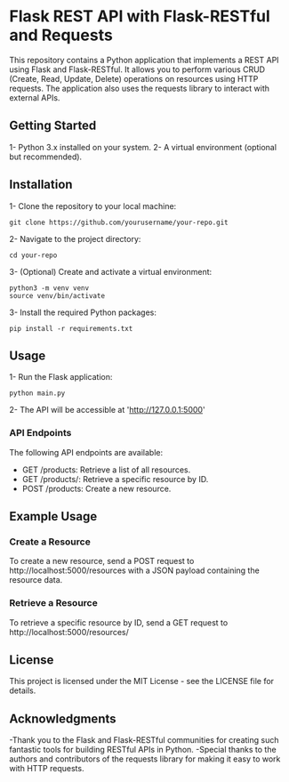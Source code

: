 # Flask REST API with Flask-RESTful and Requests

This repository contains a Python application that implements a REST API using Flask and Flask-RESTful. It allows you to perform various CRUD (Create, Read, Update, Delete) operations on resources using HTTP requests. The application also uses the requests library to interact with external APIs.

## Getting Started

1- Python 3.x installed on your system.
2- A virtual environment (optional but recommended).

## Installation

1- Clone the repository to your local machine:

```shell
git clone https://github.com/yourusername/your-repo.git
```

2- Navigate to the project directory:

```shell
cd your-repo
```

3- (Optional) Create and activate a virtual environment:

```shell
python3 -m venv venv
source venv/bin/activate
```

3- Install the required Python packages:

```shell
pip install -r requirements.txt
```

## Usage

1- Run the Flask application:

```shell
python main.py
```

2- The API will be accessible at 'http://127.0.0.1:5000'

### API Endpoints

The following API endpoints are available:

- GET /products: Retrieve a list of all resources.
- GET /products/<id>: Retrieve a specific resource by ID.
- POST /products: Create a new resource.

## Example Usage

### Create a Resource

To create a new resource, send a POST request to http://localhost:5000/resources with a JSON payload containing the resource data.

### Retrieve a Resource

To retrieve a specific resource by ID, send a GET request to http://localhost:5000/resources/<id>

## License

This project is licensed under the MIT License - see the LICENSE file for details.

## Acknowledgments

-Thank you to the Flask and Flask-RESTful communities for creating such fantastic tools for building RESTful APIs in Python.
-Special thanks to the authors and contributors of the requests library for making it easy to work with HTTP requests.
